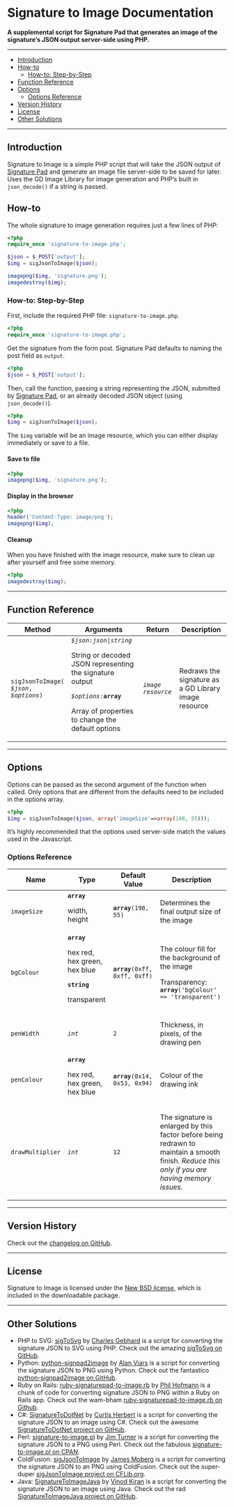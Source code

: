 # Signature to Image Documentation

**A supplemental script for Signature Pad that generates an image of the signature’s JSON output server-side using PHP.**

---

- [Introduction](#introduction)
- [How-to](#how-to)
	- [How-to: Step-by-Step](#how-to--step-by-step)
- [Function Reference](#function-reference)
- [Options](#options)
	- [Options Reference](#options-reference)
- [Version History](#version-history)
- [License](#license)
- [Other Solutions](#other-solutions)

---

## Introduction

Signature to Image is a simple PHP script that will take the JSON output of [Signature Pad](https://github.com/thomasjbradley/signature-pad/) and generate an image file server-side to be saved for later. Uses the GD Image Library for image generation and PHP’s built in `json_decode()` if a string is passed.

## How-to

The whole signature to image generation requires just a few lines of PHP:

```php
<?php
require_once 'signature-to-image.php';

$json = $_POST['output'];
$img = sigJsonToImage($json);

imagepng($img, 'signature.png');
imagedestroy($img);
```

### How-to: Step-by-Step

First, include the required PHP file: `signature-to-image.php`.

```php
<?php
require_once 'signature-to-image.php';
```

Get the signature from the form post. Signature Pad defaults to naming the post field as `output`.

```php
<?php
$json = $_POST['output'];
```

Then, call the function, passing a string representing the JSON, submitted by [Signature Pad](https://github.com/thomasjbradley/signature-pad/), or an already decoded JSON object (using `json_decode()`).

```php
<?php
$img = sigJsonToImage($json);
```

The `$img` variable will be an image resource, which you can either display immediately or save to a file.

#### Save to file

```php
<?php
imagepng($img, 'signature.png');
```

#### Display in the browser

```php
<?php
header('Content-Type: image/png');
imagepng($img);
```

#### Cleanup

When you have finished with the image resource, make sure to clean up after yourself and free some memory.

```php
<?php
imagedestroy($img);
```

---

## Function Reference

<table class="reference">
  <col class="method">
  <col class="arguments">
  <col class="return">
  <col class="description">
  <thead>
    <tr>
      <th scope="col">Method</th>
      <th scope="col">Arguments</th>
      <th scope="col">Return</th>
      <th scope="col">Description</th>
    </tr>
  </thead>
  <tbody>
    <tr>
      <td><code>sigJsonToImage(<br><var>$json</var>, <var>$options</var>)</code></td>
      <td class="arguments">
        <code><var>$json</var>:<i>json|string</i></code><p>String or decoded JSON representing the signature output</p>
        <code><var>$options</var>:<b>array</b></code><p>Array of properties to change the default options</p>
      </td>
      <td class="return"><code><i>image resource</i></code></td>
      <td><p>Redraws the signature as a GD Library image resource</td>
    </tr>
  </tbody>
</table>

---

## Options

Options can be passed as the second argument of the function when called. Only options that are different from the defaults need to be included in the options array.

```php
<?php
$img = sigJsonToImage($json, array('imageSize'=>array(198, 55)));
```

It’s highly recommended that the options used server-side match the values used in the Javascript.

### Options Reference

<table class="reference alternate">
  <col class="name">
  <col class="type">
  <col class="value">
  <col class="description">
  <thead>
    <tr>
      <th scope="col">Name</th>
      <th scope="col">Type</th>
      <th scope="col">Default Value</th>
      <th scope="col">Description</th>
    </tr>
  </thead>
  <tbody>
    <tr>
      <td class="name"><code><span class="s">imageSize</span></code></td>
      <td class="type"><code><b>array</b></code><p>width, height</p></td>
      <td class="value"><code><b>array</b>(<span class="o">198</span>, <span class="o">55</span>)</code></td>
      <td><p>Determines the final output size of the image</p></td>
    </tr>
    <tr>
      <td class="name"><code><span class="s">bgColour</span></code></td>
      <td class="type">
        <code><b>array</b></code>
        <p>hex red, hex green, hex blue</p>
        <code><b>string</b></code>
        <p>transparent</p>
      </td>
      <td class="value"><code><b>array</b>(<span class="o">0xff</span>, <span class="o">0xff</span>, <span class="o">0xff</span>)</code></td>
      <td>
        <p>The colour fill for the background of the image</p>
        <p>Transparency:<br><code><b>array</b>(<span class="s">'bgColour'</span> =&gt; <span class="s">'transparent'</span>)</code></p>
      </td>
    </tr>
    <tr>
      <td class="name"><code><span class="s">penWidth</span></code></td>
      <td class="type"><code><i>int</i></code></td>
      <td class="value"><code><span class="o">2</span></code></td>
      <td><p>Thickness, in pixels, of the drawing pen</p></td>
    </tr>
    <tr>
      <td class="name"><code><span class="s">penColour</span></code></td>
      <td class="type"><code><b>array</b></code><p>hex red, hex green, hex blue</td>
      <td class="value"><code><b>array</b>(<span class="o">0x14</span>, <span class="o">0x53</span>, <span class="o">0x94</span>)</code></td>
      <td><p>Colour of the drawing ink</p></td>
    </tr>
    <tr>
      <td class="name"><code><span class="s">drawMultiplier</span></code></td>
      <td class="type"><code><i>int</i></code></td>
      <td class="value"><code><span class="o">12</span></code></td>
      <td><p>The signature is enlarged by this factor before being redrawn to maintain a smooth finish. <em>Reduce this only if you are having memory issues.</em></p></td>
    </tr>
  </tbody>
</table>

---

## Version History

Check out the [changelog on GitHub](https://github.com/thomasjbradley/signature-to-image/blob/master/CHANGELOG.md).

---

## License

Signature to Image is licensed under the <a href="https://github.com/thomasjbradley/signature-to-image/blob/master/NEW-BSD-LICENSE.txt" rel="license">New BSD license</a>, which is included in the downloadable package.

---

## Other Solutions

- PHP to SVG: [sigToSvg](https://github.com/chaz-meister/sigToSvg/) by [Charles Gebhard](http://www.pointsystems.com/) is a script for converting the signature JSON to SVG using PHP. Check out the amazing [sigToSvg on GitHub](https://github.com/chaz-meister/sigToSvg/).
- Python: [python-signpad2image](https://github.com/videntity/python-signpad2image) by [Alan Viars](http://videntity.com) is a script for converting the signature JSON to PNG using Python. Check out the fantastico [python-signpad2image on GitHub](https://github.com/videntity/python-signpad2image).
- Ruby on Rails: [ruby-signaturepad-to-image.rb](https://gist.github.com/4258871) by [Phil Hofmann](https://github.com/branch14) is a chunk of code for converting signature JSON to PNG within a Ruby on Rails app. Check out the wam-bham [ruby-signaturepad-to-image.rb on Github](https://gist.github.com/4258871).
- C#: [SignatureToDotNet](https://github.com/parrots/SignatureToImageDotNet) by [Curtis Herbert](http://www.consumedbycode.com) is a script for converting the signature JSON to an image using C#. Check out the awesome [SignatureToDotNet project on GitHub](https://github.com/parrots/SignatureToImageDotNet).
- Perl: [signature-to-image.pl](http://search.cpan.org/~turnerjw/JSON-signature-to-image-1.0/signature-to-image.pl) by [Jim Turner](http://home.mesh.net/turnerjw/jim/) is a script for converting the signature JSON to a PNG using Perl. Check out the fabulous [signature-to-image.pl on CPAN](http://search.cpan.org/~turnerjw/JSON-signature-to-image-1.0/signature-to-image.pl).
- ColdFusion: [sigJsonToImage](http://www.cflib.org/udf/sigJsonToImage) by [James Moberg](http://www.ssmedia.com/) is a script for converting the signature JSON to an PNG using ColdFusion. Check out the super-duper [sigJsonToImage project on CFLib.org](http://www.cflib.org/udf/sigJsonToImage).
- Java: [SignatureToImageJava](https://github.com/vinodkiran/SignatureToImageJava) by [Vinod Kiran](https://github.com/vinodkiran) is a script for converting the signature JSON to an image using Java. Check out the rad [SignatureToImageJava project on GitHub](https://github.com/vinodkiran/SignatureToImageJava).
